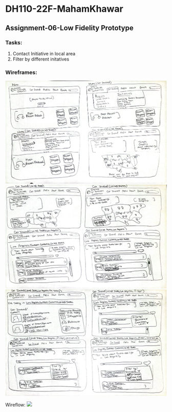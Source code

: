 # DH110-22F-MahamKhawar
## Assignment-06-Low Fidelity Prototype

### Tasks:
1. Contact Initiative in local area
2. Filter by different initatives

### Wireframes:
![](../wireframe1.jpg)
![](../wireframe2.jpg)
![](../wireframe3.jpg)

Wireflow:
![](../wireflow.png)
